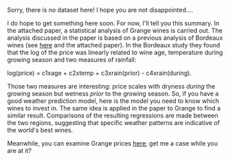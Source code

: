 Sorry, there is *no* dataset here! I hope you are not disappointed.... 

I do hope to get something here soon. For now, I'll tell you this summary. In the attached paper, a statistical analysis of Grange wines is carried out. The analysis discussed in the paper is based on a previous analysis of Bordeaux wines (see [here](http://www.liquidasset.com/orley.htm) and the attached paper). In the Bordeaux study they found that the log of the price was linearly related to wine age, temperature during growing season and two measures of rainfall: 

log(price) = c1xage + c2xtemp + c3xrain(prior) - c4xrain(during).

Those two measures are interesting: price scales with dryness _during_ the growing season but wetness _prior_ to the growing season. So, if you have a good weather prediction model, here is the model you need to know which wines to invest in. The same idea is applied in the paper to Grange to find a similar result. Comparisons of the resulting regressions are made between the two regions, suggesting that specific weather patterns are indicative of the world's best wines.

Meanwhile, you can examine Grange prices [here](https://www.wickman.net.au/Grange_Prices.aspx); get me a case while you are at it?
